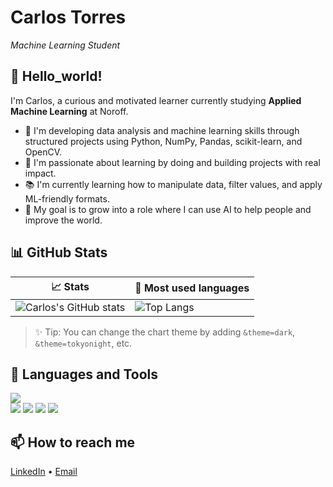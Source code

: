 # Carlos Torres

_Machine Learning Student_

## 👋 Hello_world!

I'm Carlos, a curious and motivated learner currently studying **Applied Machine Learning** at Noroff.

- 🚀 I'm developing data analysis and machine learning skills through structured projects using Python, NumPy, Pandas, scikit-learn, and OpenCV.
- 🧠 I'm passionate about learning by doing and building projects with real impact.
- 📚 I'm currently learning how to manipulate data, filter values, and apply ML-friendly formats.
- 🎯 My goal is to grow into a role where I can use AI to help people and improve the world.

## 📊 GitHub Stats

| 📈 Stats | 📘 Most used languages |
|---------|------------------------|
| ![Carlos's GitHub stats](https://github-readme-stats.vercel.app/api?username=CarlosTorresML&show_icons=true&theme=tokyonight)|![Top Langs](https://github-readme-stats.vercel.app/api/top-langs/?username=CarlosTorresML&layout=compact&theme=tokyonight)


> ✨ Tip: You can change the chart theme by adding `&theme=dark`, `&theme=tokyonight`, etc.

## 🧰 Languages and Tools

<img src="https://skillicons.dev/icons?i=python,numpy,scipy,pandas,scikit-learn,opencv,vscode,pycharm,github&perline=5" />
<br/>
<img src="https://img.shields.io/badge/Jupyter-F37626?style=for-the-badge&logo=jupyter&logoColor=white"/>
<img src="https://img.shields.io/badge/Anaconda-42B029?style=for-the-badge&logo=anaconda&logoColor=white"/>
<img src="https://img.shields.io/badge/scikit--learn-F7931E?style=for-the-badge&logo=scikit-learn&logoColor=white"/>
<img src="https://img.shields.io/badge/OpenCV-5C3EE8?style=for-the-badge&logo=opencv&logoColor=white"/>

## 📫 How to reach me
[LinkedIn](https://www.linkedin.com/in/carlostglzz/) • [Email](mailto:torres.971210@hotmail.com)
